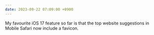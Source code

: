 ```yaml
---
date: 2023-09-22 07:09:00 +0900
---
```


My favourite iOS 17 feature so far is that the top website suggestions in Mobile Safari now include a favicon.
